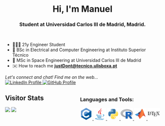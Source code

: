 <h1 align="center">Hi, I'm Manuel</h1>
<h3 align="center">Student at Universidad Carlos III de Madrid, Madrid.</h3>
<br>

- 🧑🏻‍💻 21y Engineer Student
- 🔌 BSc in Electrical and Computer Engineering at Instituto Superior Técnico
- 🚀 MSc in Space Engineering at Universidad Carlos III de Madrid
- ✉️ How to reach me **justDont@tecnico.ulisboxa.pt**

<p align="left">
  <i>Let's connect and chat! Find me on the web...</i>
  <br>
  <a href="https://www.linkedin.com/in/Manuel-Salema-Guilherme/" target="_blank" rel="noopener noreferrer">
    <img src="https://img.shields.io/badge/-Linkedin-blue?style=flat-square&logo=Linkedin&logoColor=white" alt="LinkedIn Profile">
  </a>
  <a href="https://github.com/pimpaoz15" target="_blank" rel="noopener noreferrer">
    <img src="https://img.shields.io/badge/-GitHub-black?style=flat-square&logo=Github&logoColor=white" alt="GitHub Profile">
  </a>
</p>

<div>
  <div style="float: right;">
    <h3>Languages and Tools:</h3>
    <p>
      <a href="https://www.cprogramming.com/" target="_blank" rel="noreferrer">
        <img src="https://raw.githubusercontent.com/devicons/devicon/master/icons/c/c-original.svg" alt="c" width="40" height="40" /> 
      </a> 
      <a href="https://www.java.com" target="_blank" rel="noreferrer">
        <img src="https://raw.githubusercontent.com/devicons/devicon/master/icons/java/java-original.svg" alt="java" width="40" height="40" /> 
      </a>
      <a href="https://www.python.org" target="_blank" rel="noreferrer">
        <img src="https://raw.githubusercontent.com/devicons/devicon/master/icons/python/python-original.svg" alt="python" width="40" height="40" />
      </a>
      <a href="https://www.r-project.org/" target="_blank" rel="noreferrer">
        <img src="https://raw.githubusercontent.com/devicons/devicon/master/icons/r/r-original.svg" alt="r" width="40" height="40" />
      </a>
      <a href="https://www.mathworks.com/products/matlab.html" target="_blank" rel="noreferrer">
        <img src="https://raw.githubusercontent.com/devicons/devicon/master/icons/matlab/matlab-original.svg" alt="matlab" width="40" height="40" />
      </a>
      <a href="https://www.latex-project.org/" target="_blank" rel="noreferrer">
        <img src="https://raw.githubusercontent.com/devicons/devicon/master/icons/latex/latex-original.svg" alt="latex" width="40" height="40" />
      </a>
    </p>
  </div>
</div>

## Visitor Stats

<div align="left">
  
<img src="https://views.whatilearened.today/views/github/pimpaoz15/pimpaoz15.svg"/> <img src="https://img.shields.io/badge/Thanks%20for%20visiting-!-1EAEDB.svg"/>

</div>
